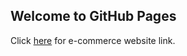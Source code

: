## Welcome to GitHub Pages

Click [here](https://rumania-vcs.github.io/e-commerce.github.io/e-commerce-map.html) for e-commerce website link.

